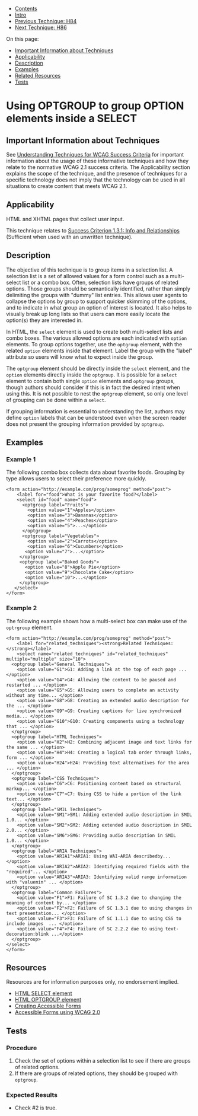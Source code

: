 -   [Contents](https://www.w3.org/WAI/WCAG21/Techniques/#techniques "Table of Contents")
-   [Intro](https://www.w3.org/WAI/WCAG21/Techniques/#introduction "Introduction to Techniques")
-   [Previous Technique: H84](H84)
-   [Next Technique: H86](H86)

On this page:

-   [Important Information about Techniques](#important-information)
-   [Applicability](#applicability)
-   [Description](#description)
-   [Examples](#examples)
-   [Related Resources](#resources)
-   [Tests](#tests)

Using OPTGROUP to group OPTION elements inside a SELECT
=======================================================

Important Information about Techniques
--------------------------------------

See [Understanding Techniques for WCAG Success Criteria](https://www.w3.org/WAI/WCAG21/Understanding/understanding-techniques) for important information about the usage of these informative techniques and how they relate to the normative WCAG 2.1 success criteria. The Applicability section explains the scope of the technique, and the presence of techniques for a specific technology does not imply that the technology can be used in all situations to create content that meets WCAG 2.1.

Applicability
-------------

HTML and XHTML pages that collect user input.

This technique relates to [Success Criterion 1.3.1: Info and Relationships](https://www.w3.org/WAI/WCAG21/Understanding/info-and-relationships) (Sufficient when used with an unwritten technique).

Description
-----------

The objective of this technique is to group items in a selection list. A selection list is a set of allowed values for a form control such as a multi-select list or a combo box. Often, selection lists have groups of related options. Those groups should be semantically identified, rather than simply delimiting the groups with "dummy" list entries. This allows user agents to collapse the options by group to support quicker skimming of the options, and to indicate in what group an option of interest is located. It also helps to visually break up long lists so that users can more easily locate the option(s) they are interested in.

In HTML, the `select` element is used to create both multi-select lists and combo boxes. The various allowed options are each indicated with `option` elements. To group options together, use the `optgroup` element, with the related `option` elements inside that element. Label the group with the "label" attribute so users will know what to expect inside the group.

The `optgroup` element should be directly inside the `select` element, and the `option` elements directly inside the `optgroup`. It is possible for a `select` element to contain both single `option` elements and `optgroup` groups, though authors should consider if this is in fact the desired intent when using this. It is not possible to nest the `optgroup` element, so only one level of grouping can be done within a `select`.

If grouping information is essential to understanding the list, authors may define `option` labels that can be understood even when the screen reader does not present the grouping information provided by `optgroup`.

Examples
--------

### Example 1

The following combo box collects data about favorite foods. Grouping by type allows users to select their preference more quickly.

    <form action="http://example.com/prog/someprog" method="post">
        <label for="food">What is your favorite food?</label>
        <select id="food" name="food">
          <optgroup label="Fruits">
            <option value="1">Apples</option>
            <option value="3">Bananas</option>
            <option value="4">Peaches</option>
            <option value="5">...</option>
          </optgroup>
          <optgroup label="Vegetables">
            <option value="2">Carrots</option>
            <option value="6">Cucumbers</option>
           <option value="7">...</option>
         </optgroup>
         <optgroup label="Baked Goods">
           <option value="8">Apple Pie</option>
           <option value="9">Chocolate Cake</option>
           <option value="10">...</option>
         </optgroup>
       </select>
    </form>              

### Example 2

The following example shows how a multi-select box can make use of the `optrgroup` element.

    <form action="http://example.com/prog/someprog" method="post">
        <label for="related_techniques"><strong>Related Techniques:</strong></label>
        <select name="related_techniques" id="related_techniques" multiple="multiple" size="10">
      <optgroup label="General Techniques">
        <option value="G1">G1: Adding a link at the top of each page ... </option>
        <option value="G4">G4: Allowing the content to be paused and restarted ... </option>
        <option value="G5">G5: Allowing users to complete an activity without any time... </option>
        <option value="G8">G8: Creating an extended audio description for the ... </option>
        <option value="G9">G9: Creating captions for live synchronized media... </option>
        <option value="G10">G10: Creating components using a technology that ... </option>
      </optgroup>
      <optgroup label="HTML Techniques">
        <option value="H2">H2: Combining adjacent image and text links for the same ... </option>
        <option value="H4">H4: Creating a logical tab order through links, form ... </option>
        <option value="H24">H24: Providing text alternatives for the area ... </option>
      </optgroup>
      <optgroup label="CSS Techniques">
        <option value="C6">C6: Positioning content based on structural markup... </option>
        <option value="C7">C7: Using CSS to hide a portion of the link text... </option>
      </optgroup>
      <optgroup label="SMIL Techniques">
        <option value="SM1">SM1: Adding extended audio description in SMIL 1.0... </option>
        <option value="SM2">SM2: Adding extended audio description in SMIL 2.0... </option>
        <option value="SM6">SM6: Providing audio description in SMIL 1.0... </option>
      </optgroup>
      <optgroup label="ARIA Techniques">
        <option value="ARIA1">ARIA1: Using WAI-ARIA describedby... </option>
        <option value="ARIA2">ARIA2: Identifying required fields with the "required"... </option>
        <option value="ARIA3">ARIA3: Identifying valid range information with "valuemin" ... </option>
      </optgroup>
      <optgroup label="Common Failures">
        <option value="F1">F1: Failure of SC 1.3.2 due to changing the meaning of content by... </option>
        <option value="F2">F2: Failure of SC 1.3.1 due to using changes in text presentation... </option>
        <option value="F3">F3: Failure of SC 1.1.1 due to using CSS to include images  ... </option>
        <option value="F4">F4: Failure of SC 2.2.2 due to using text-decoration:blink ...</option>
      </optgroup>
    </select>
    </form>              

Resources
---------

Resources are for information purposes only, no endorsement implied.

-   [HTML SELECT element](https://www.w3.org/TR/html401/interact/forms.html#edef-SELECT)
-   [HTML OPTGROUP element](https://www.w3.org/TR/html401/interact/forms.html#edef-OPTGROUP)
-   [Creating Accessible Forms](http://webaim.org/techniques/forms/)
-   [Accessible Forms using WCAG 2.0](http://usability.com.au/2008/09/accessible-forms-using-wcag-2-0/)

Tests
-----

### Procedure

1.  Check the set of options within a selection list to see if there are groups of related options.
2.  If there are groups of related options, they should be grouped with `optgroup`.

### Expected Results

-   Check \#2 is true.
